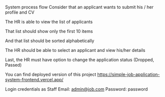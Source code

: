 System process flow
Consider that an applicant wants to submit his / her profile and CV

The HR is able to view the list of applicants

That list should show only the first 10 items

And that list should be sorted alphabetically

The HR should be able to select an applicant and view his/her details

Last, the HR must have option to change the application status (Dropped, Passed)

You can find deployed version of this project
https://simple-job-application-system-frontend.vercel.app/

Login credentials as Staff
Email: admin@job.com
Password: password
